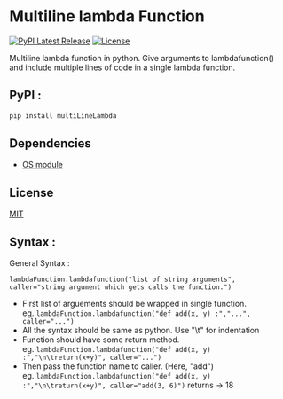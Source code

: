 # Multiline lambda Function
[![PyPI Latest Release](https://img.shields.io/pypi/v/multiLineLambda.svg)](https://pypi.org/project/multiLineLambda/)
[![License](https://img.shields.io/pypi/l/multiLineLambda.svg)](https://github.com/NotShrirang/Multiline-lambda-Function/blob/main/LICENSE.md)

Multiline lambda function in python.
Give arguments to lambdafunction() and include multiple lines of code in a single lambda function.
<br>

## PyPI :
```sh
pip install multiLineLambda
```

## Dependencies
- [OS module](https://docs.python.org/3/library/os.html#module-os)

## License
[MIT](LICENSE)

<h2>Syntax :</h2>
General Syntax :

<code>lambdaFunction.lambdafunction("list of string arguments", caller="string argument which gets calls the function.")</code>
<br>
<ul>
<li>First list of arguements should be wrapped in single function.</li>
   eg. <code>lambdaFunction.lambdafunction("def add(x, y) :","...", caller="...")</code>
<li>All the syntax should be same as python. Use "\t" for indentation</li>
<li>Function should have some return method.</li>
   eg. <code>lambdaFunction.lambdafunction("def add(x, y) :","\n\treturn(x+y)", caller="...")</code>
<li>Then pass the function name to caller. (Here, "add")</li>
   eg. <code>lambdaFunction.lambdafunction("def add(x, y) :","\n\treturn(x+y)", caller="add(3, 6)")</code>
       returns -> 18
       <br>
</ul>
